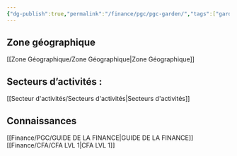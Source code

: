 ```yaml
---
{"dg-publish":true,"permalink":"/finance/pgc/pgc-garden/","tags":["gardenEntry"]}
---
```




## **Zone géographique**

[[Zone Géographique/Zone Géographique\|Zone Géographique]]

## **Secteurs d’activités :**

[[Secteur d'activités/Secteurs d'activités\|Secteurs d'activités]]


##  Connaissances 

[[Finance/PGC/GUIDE DE LA FINANCE\|GUIDE DE LA FINANCE]]
[[Finance/CFA/CFA LVL 1\|CFA LVL 1]]






